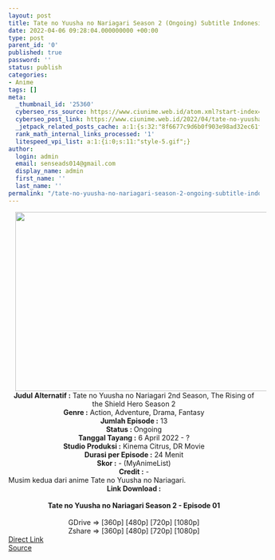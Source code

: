 ```yaml
---
layout: post
title: Tate no Yuusha no Nariagari Season 2 (Ongoing) Subtitle Indonesia
date: 2022-04-06 09:28:04.000000000 +00:00
type: post
parent_id: '0'
published: true
password: ''
status: publish
categories:
- Anime
tags: []
meta:
  _thumbnail_id: '25360'
  cyberseo_rss_source: https://www.ciunime.web.id/atom.xml?start-index=1
  cyberseo_post_link: https://www.ciunime.web.id/2022/04/tate-no-yuusha-no-nariagari-season-2.html
  _jetpack_related_posts_cache: a:1:{s:32:"8f6677c9d6b0f903e98ad32ec61f8deb";a:2:{s:7:"expires";i:1657871773;s:7:"payload";a:3:{i:0;a:1:{s:2:"id";i:27122;}i:1;a:1:{s:2:"id";i:27031;}i:2;a:1:{s:2:"id";i:26927;}}}}
  rank_math_internal_links_processed: '1'
  litespeed_vpi_list: a:1:{i:0;s:11:"style-5.gif";}
author:
  login: admin
  email: senseads014@gmail.com
  display_name: admin
  first_name: ''
  last_name: ''
permalink: "/tate-no-yuusha-no-nariagari-season-2-ongoing-subtitle-indonesia/"
---
```

<div class="separator" style="clear: both; text-align: center;"><a href="https://blogger.googleusercontent.com/img/b/R29vZ2xl/AVvXsEh2_495gS7f3Isfd3rU_A1kqwj0lagDLrUSYarBjeF-IAsnVG3eIkejXmoKNh4pJtYvykiU6G4nVl7uRHBYAtiwbQSLjW4hZXF_dNcu3yhq2bkbvHsLJYr9Ez3nLyWnXTuISnLbgblhriytkB_2FVbUZ9hoZ0L4nFnm5MG7cxf-A4Rrrylg8OPvWvc-/s1280/Tate%20no%20Yuusha%20no%20Nariagari%20Season%202.jpg" imageanchor="1" style="margin-left: 1em; margin-right: 1em;"><img border="0" data-original-height="720" data-original-width="1280" height="360" src="{{ site.baseurl }}/assets/2022/04/Tate%20no%20Yuusha%20no%20Nariagari%20Season%202.jpg" width="640" /></a></div>
<div class="separator" style="clear: both; text-align: center;"></div>
<div style="text-align: center;"><b>Judul</b><b><b> Alternatif</b> :</b> Tate no Yuusha no Nariagari 2nd Season,&nbsp;The Rising of the Shield Hero Season 2</div>
<div style="text-align: center;"><b><b>Genre :</b></b> Action, Adventure, Drama, Fantasy</div>
<div style="text-align: center;"><b>Jumlah Episode :</b> 13<br /><b>Status :&nbsp;</b>Ongoing<br /><b>Tanggal Tayang :</b> 6 April 2022 - ?<br /><b>Studio Produksi :</b>&nbsp;Kinema Citrus, DR Movie<br /><b>Durasi per Episode :</b> 24 Menit</div>
<div style="text-align: center;"><b>Skor :</b> - (MyAnimeList)</div>
<div style="text-align: center;"><b>Credit :</b>&nbsp;-</div>
<div style="text-align: center;"></div>
<div style="text-align: justify;">Musim kedua dari anime&nbsp;Tate no Yuusha no Nariagari.</div>
<div style="text-align: justify;"></div>
<div style="text-align: justify;"></div>
<div style="text-align: center;">
<div style="text-align: center;">
<div style="text-align: left;">
<div style="text-align: center;"><b>Link Download :</b></div>
<div style="text-align: center;"><b><br /></b></div>
<div style="text-align: center;"><span style="text-align: left;"><b>Tate no Yuusha no Nariagari Season 2</b></span><b>&nbsp;- Episode 01</b></div>
<div style="text-align: center;"><b><br /></b></div>
<div style="text-align: center;">GDrive =&gt; [360p] [480p] [720p] [1080p]</div>
<div style="text-align: center;">Zshare =&gt; [360p] [480p] [720p] [1080p]</div>
</div>
</div>
</div>
<link rel="stylesheet" href="https://cdnjs.cloudflare.com/ajax/libs/font-awesome/4.7.0/css/font-awesome.min.css" />
<div class="divbtn"> <a href="https://handymansurrender.com/fihup8buzv?key=94550f7ce39444073321dde3b8782f97" class="btn"><i class="fa fa-download"></i> Direct Link</a> <br /><a href="https://www.ciunime.web.id/2022/04/tate-no-yuusha-no-nariagari-season-2.html">Source</a> </div>
